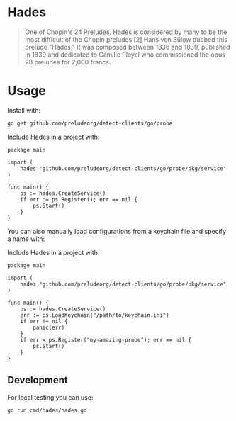 # Hades

> One of Chopin's 24 Preludes. Hades is considered by many to be the most difficult of the Chopin preludes.[2] Hans von Bülow dubbed this prelude "Hades." It was composed between 1836 and 1839, published in 1839 and dedicated to Camille Pleyel who commissioned the opus 28 preludes for 2,000 francs.

# Usage

Install with:

```bash
go get github.com/preludeorg/detect-clients/go/probe
```

Include Hades in a project with:

```golang
package main

import (
    hades "github.com/preludeorg/detect-clients/go/probe/pkg/service"
)

func main() {
    ps := hades.CreateService()
    if err := ps.Register(); err == nil {
        ps.Start()
    }
}
```

You can also manually load configurations from a keychain file and specify a name with:

Include Hades in a project with:

```golang
package main

import (
    hades "github.com/preludeorg/detect-clients/go/probe/pkg/service"
)

func main() {
    ps := hades.CreateService()
	err := ps.LoadKeychain("/path/to/keychain.ini")
	if err != nil {
		panic(err)
    }
    if err = ps.Register("my-amazing-probe"); err == nil {
        ps.Start()
    }
}
```

## Development

For local testing you can use:
```bash
go run cmd/hades/hades.go
```